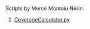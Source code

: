 Scripts by Mercè Montoiu Nerín.

1. [CoverageCalculator.py](https://github.com/mmontonerin/Scripts/tree/master/CoverageCalculator)

